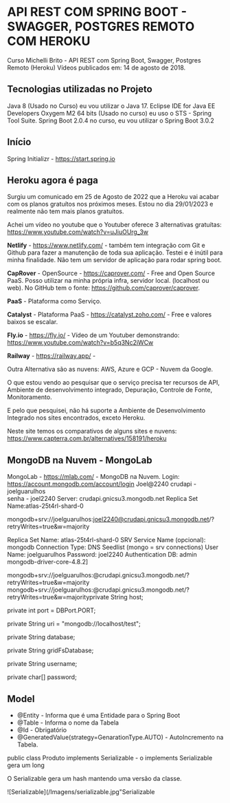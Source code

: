 # API REST COM SPRING BOOT - SWAGGER, POSTGRES REMOTO COM HEROKU

Curso Michelli Brito - API REST com Spring Boot, Swagger, Postgres Remoto (Heroku)
Vídeos publicados em: 14 de agosto de 2018.

## Tecnologias utilizadas no Projeto

Java 8 (Usado no Curso) eu vou utilizar o Java 17.
Eclipse IDE for Java EE Developers Oxygem M2 64 bits (Usado no curso) eu uso o STS - Spring Tool Suite.
Spring Boot 2.0.4 no curso, eu vou utilizar o Spring Boot 3.0.2

## Início

Spring Initializr - https://start.spring.io

## Heroku agora é paga

Surgiu um comunicado em 25 de Agosto de 2022 que a Heroku vai acabar com os planos gratuítos nos próximos meses. 
Estou no dia 29/01/2023 e realmente não tem mais planos gratuítos.

Achei um vídeo no youtube que o Youtuber oferece 3 alternativas gratuítas: https://www.youtube.com/watch?v=uJiuOUrg_3w


**Netlify** - https://www.netlify.com/ - também tem integração com Git e Github para fazer a manutenção de toda sua aplicação.
Testei e é inútil para minha finalidade. Não tem um servidor de aplicação para rodar spring boot.

**CapRover** - OpenSource - https://caprover.com/ - Free and Open Source PaaS. Posso utilizar na minha própria infra, servidor local. (localhost ou web).
No GitHub tem o fonte: https://github.com/caprover/caprover.

**PaaS** - Plataforma como Serviço.

**Catalyst** - Plataforma PaaS - https://catalyst.zoho.com/ - Free e valores baixos se escalar.

**Fly.io** - https://fly.io/ -
Vídeo de um Youtuber demonstrando: https://www.youtube.com/watch?v=b5q3Nc2iWCw

**Railway** - https://railway.app/ -

Outra Alternativa são as nuvens: AWS, Azure e GCP - Nuvem da Google.

O que estou vendo ao pesquisar que o serviço precisa ter recursos de API, Ambiente de desenvolvimento integrado, Depuração, Controle de Fonte, Monitoramento.

E pelo que pesquisei, não há suporte a Ambiente de Desenvolvimento Integrado nos sites encontrados, exceto Heroku.

Neste site temos os comparativos de alguns sites e nuvens: https://www.capterra.com.br/alternatives/158191/heroku

## MongoDB na Nuvem - MongoLab

MongoLab - https://mlab.com/ - MongoDB na Nuvem.
Login: https://account.mongodb.com/account/login
Joel@2240
crudapi - joelguarulhos  
senha - joel2240
Server: crudapi.gnicsu3.mongodb.net
Replica Set Name:atlas-25t4rl-shard-0

mongodb+srv://joelguarulhos:joel2240@crudapi.gnicsu3.mongodb.net/?retryWrites=true&w=majority


Replica Set Name: atlas-25t4rl-shard-0
SRV Service Name (opcional): mongodb
Connection Type: DNS Seedlist (mongo = srv connections)
User Name: joelguarulhos
Password: joel2240
Authentication DB: admin
mongodb-driver-core-4.8.2]

mongodb+srv://joelguarulhos:<password>@crudapi.gnicsu3.mongodb.net/?retryWrites=true&w=majority
mongodb+srv://joelguarulhos:<password>@crudapi.gnicsu3.mongodb.net/?retryWrites=true&w=majorityprivate String host;

private int port = DBPort.PORT;

private String uri = "mongodb://localhost/test";

private String database;

private String gridFsDatabase;

private String username;

private char[] password;

## Model

* @Entity - Informa que é uma Entidade para o Spring Boot
* @Table - Informa o nome da Tabela
* @Id - Obrigatório
* @GeneratedValue(strategy=GenarationType.AUTO) - AutoIncremento na Tabela.

public class Produto implements Serializable - o implements Serializable gera um long

O Serializable gera um hash mantendo uma versão da classe.

![Serializable](/Imagens/serializable.jpg"Serializable

















